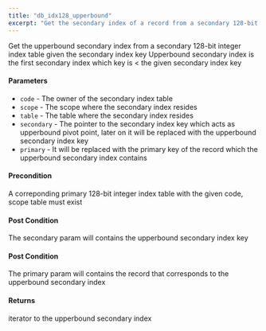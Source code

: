 ```yaml
---
title: "db_idx128_upperbound"
excerpt: "Get the secondary index of a record from a secondary 128-bit integer index table given the secondary index key."
---
```

Get the upperbound secondary index from a secondary 128-bit integer index table given the secondary index key Upperbound secondary index is the first secondary index which key is < the given secondary index key

#### Parameters
* `code` - The owner of the secondary index table 
* `scope` - The scope where the secondary index resides 
* `table` - The table where the secondary index resides 
* `secondary` - The pointer to the secondary index key which acts as upperbound pivot point, later on it will be replaced with the upperbound secondary index key 
* `primary` - It will be replaced with the primary key of the record which the upperbound secondary index contains 

#### Precondition
A correponding primary 128-bit integer index table with the given code, scope table must exist 

#### Post Condition
The secondary param will contains the upperbound secondary index key 

#### Post Condition
The primary param will contains the record that corresponds to the upperbound secondary index 

#### Returns
iterator to the upperbound secondary index